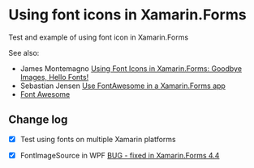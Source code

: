# Using font icons in Xamarin.Forms

Test and example of using font icon in Xamarin.Forms

See also:
* James Montemagno [Using Font Icons in Xamarin.Forms: Goodbye Images, Hello Fonts!](https://montemagno.com/using-font-icons-in-xamarin-forms-goodbye-images-hello-fonts/)
* Sebastian Jensen [Use FontAwesome in a Xamarin.Forms app](https://medium.com/@tsjdevapps/use-fontawesome-in-a-xamarin-forms-app-2edf25311db4)
* [Font Awesome](https://fontawesome.com/)


## Change log

- [x] Test using fonts on multiple Xamarin platforms
- [x] FontImageSource in WPF [BUG - fixed in Xamarin.Forms 4.4](https://github.com/xamarin/Xamarin.Forms/issues/7320)


